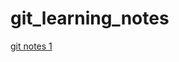 # git_learning_notes
[git notes 1](https://github.com/WOODSBANGZHU/git_learning_notes/blob/master/git_learning_notes.md)
